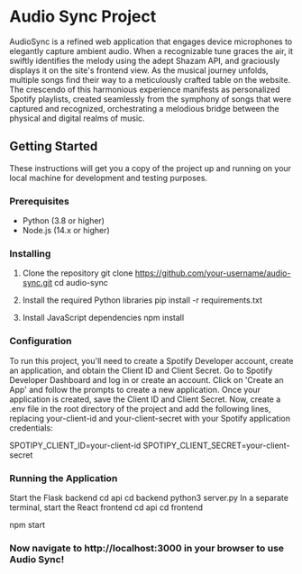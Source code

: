 # Audio Sync Project

AudioSync is a refined web application that engages device microphones to elegantly capture ambient audio. When a recognizable tune graces the air, it swiftly identifies the melody using the adept Shazam API, and graciously displays it on the site's frontend view. As the musical journey unfolds, multiple songs find their way to a meticulously crafted table on the website. The crescendo of this harmonious experience manifests as personalized Spotify playlists, created seamlessly from the symphony of songs that were captured and recognized, orchestrating a melodious bridge between the physical and digital realms of music.

## Getting Started

These instructions will get you a copy of the project up and running on your local machine for development and testing purposes.

### Prerequisites

- Python (3.8 or higher)
- Node.js (14.x or higher)

### Installing

1. Clone the repository
git clone https://github.com/your-username/audio-sync.git
cd audio-sync


2. Install the required Python libraries
pip install -r requirements.txt

3. Install JavaScript dependencies
npm install


### Configuration

To run this project, you'll need to create a Spotify Developer account, create an application, and obtain the Client ID and Client Secret.
Go to Spotify Developer Dashboard and log in or create an account.
Click on 'Create an App' and follow the prompts to create a new application.
Once your application is created, save the Client ID and Client Secret.
Now, create a .env file in the root directory of the project and add the following lines, replacing your-client-id and your-client-secret with your Spotify application credentials:

SPOTIPY_CLIENT_ID=your-client-id 
SPOTIPY_CLIENT_SECRET=your-client-secret


### Running the Application

Start the Flask backend
cd api
cd backend
python3 server.py
In a separate terminal, start the React frontend
cd api
cd frontend

npm start


### Now navigate to http://localhost:3000 in your browser to use Audio Sync!


